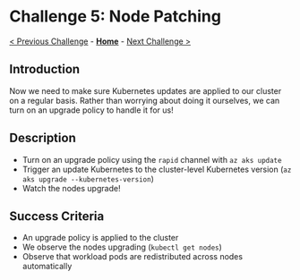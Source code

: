 # Challenge 5: Node Patching

[< Previous Challenge](./04-scaling.md) - **[Home](../README.md)** - [Next Challenge >](./06-networking.md)

## Introduction
Now we need to make sure Kubernetes updates are applied to our cluster on a regular basis. Rather than worrying about doing it ourselves, we can turn on an upgrade policy to handle it for us!

## Description
- Turn on an upgrade policy using the `rapid` channel with `az aks update`
- Trigger an update Kubernetes to the cluster-level Kubernetes version (`az aks upgrade --kubernetes-version`)
- Watch the nodes upgrade!

## Success Criteria
- An upgrade policy is applied to the cluster
- We observe the nodes upgrading (`kubectl get nodes`)
- Observe that workload pods are redistributed across nodes automatically 
